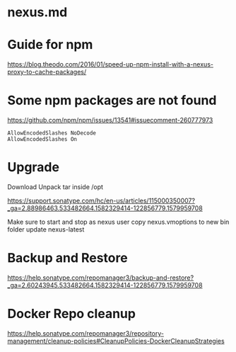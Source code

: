 nexus.md
===
# Guide for npm
https://blog.theodo.com/2016/01/speed-up-npm-install-with-a-nexus-proxy-to-cache-packages/

# Some npm packages are not found 

https://github.com/npm/npm/issues/13541#issuecomment-260777973
```
AllowEncodedSlashes NoDecode 
AllowEncodedSlashes On
```

# Upgrade

Download
Unpack tar inside /opt

https://support.sonatype.com/hc/en-us/articles/115000350007?_ga=2.88986463.533482664.1582329414-122856779.1579959708

Make sure to start and stop as nexus user
copy nexus.vmoptions to new bin folder
update nexus-latest

# Backup and Restore

https://help.sonatype.com/repomanager3/backup-and-restore?_ga=2.60243945.533482664.1582329414-122856779.1579959708

# Docker Repo cleanup
https://help.sonatype.com/repomanager3/repository-management/cleanup-policies#CleanupPolicies-DockerCleanupStrategies